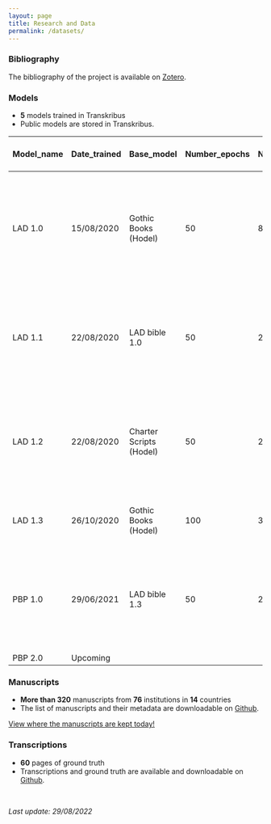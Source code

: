 ```yaml
---
layout: page
title: Research and Data
permalink: /datasets/
---
```


### Bibliography

The bibliography of the project is available on [Zotero](https://www.zotero.org/groups/2466765/paris_bible_project/library).



### Models

- **5** models trained in Transkribus
- Public models are stored in Transkribus.

| Model_name | Date_trained | Base_model              | Number_epochs | Number_GT_pages | Train_set | Validation_set | Number_lines | Number_words | CER (training set) | CR (validation set) | Comments                                                     |
| ---------- | ------------ | ----------------------- | ------------- | --------------- | --------- | -------------- | ------------ | ------------ | ------------------ | ------------------- | ------------------------------------------------------------ |
| LAD 1.0    | 15/08/2020   | Gothic Books (Hodel)    | 50            | 8               | 7         | 1              | 588          | 3547         | 0.27%              | 4.52%               | Based only on the LAD manuscript (LAD 2013.051).  Bias towards Genesis, Exodus, Mark and Matthew |
| LAD 1.1    | 22/08/2020   | LAD bible 1.0           | 50            | 24              | 19        | 5              | 1592         | 9632         | 11.89%             | 7.20%               | Based only on the LAD manuscript (LAD 2013.051).  Same GT as 1.2 with a different base model |
| LAD 1.2    | 22/08/2020   | Charter Scripts (Hodel) | 50            | 24              | 19        | 5              | 1592         | 9632         | 0.62%              | 4.14%               | Based only on the LAD manuscript (LAD 2013.051).  Same GT as 1.1 with a different base model |
| LAD 1.3    | 26/10/2020   | Gothic Books (Hodel)    | 100           | 39              | 30        | 9              | 2516         | 15258        | 0.51%              | 3.01%               | Based only on the LAD manuscript (LAD 2013.051).             |
| PBP 1.0    | 29/06/2021   | LAD bible 1.3           | 50            | 25              | 16        | 9              | 152          | 8840         | 2.04%              | 12.76%              | Composite model based on Paris Bibles from around Europe in the 13th and 14th centuries. |
| PBP 2.0    | Upcoming     |                         |               |                 |           |                |              |              |                    |                     |                                                              |



### Manuscripts

- **More than 320** manuscripts from **76** institutions in **14** countries
- The list of manuscripts and their metadata are downloadable on [Github](https://github.com/parisbible/mss).

[View where the manuscripts are kept today!](https://view-awesome-table.com/-NAecAbDIDjxCaxCO2Mb/view)



### Transcriptions

- **60** pages of ground truth
- Transcriptions and ground truth are available and downloadable on [Github](https://github.com/parisbible/transcriptions).



<br>

*Last update: 29/08/2022*